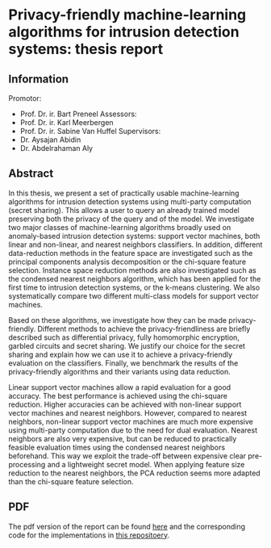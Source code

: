 # Privacy-friendly machine-learning algorithms for intrusion detection systems: thesis report

## Information
Promotor: 
* Prof. Dr. ir. Bart Preneel
Assessors:
* Prof. Dr. ir. Karl Meerbergen
* Prof. Dr. ir. Sabine Van Huffel
Supervisors:
* Dr. Aysajan Abidin
* Dr. Abdelrahaman Aly

## Abstract
In this thesis, we present a set of practically usable machine-learning algorithms for intrusion detection systems using multi-party computation (secret sharing). This allows a user to query an already trained model preserving both the privacy of the query and of the model. We investigate two major classes of machine-learning algorithms broadly used on anomaly-based intrusion detection systems: support vector machines, both linear and non-linear, and nearest neighbors classifiers. In addition, different data-reduction methods in the feature space are investigated such as the principal components analysis decomposition or the chi-square feature selection. Instance space reduction methods are also investigated such as the condensed nearest neighbors algorithm, which has been applied for the first time to intrusion detection systems, or the k-means clustering. We also systematically compare two different multi-class models for support vector machines.

Based on these algorithms, we investigate how they can be made privacy-friendly. Different methods to achieve the privacy-friendliness are briefly described such as differential privacy, fully homomorphic encryption, garbled circuits and secret sharing. We justify our choice for the secret sharing and explain how we can use it to achieve a privacy-friendly evaluation on the classifiers. Finally, we benchmark the results of the privacy-friendly algorithms and their variants using data reduction. 

Linear support vector machines allow a rapid evaluation for a good accuracy. The best performance is achieved using the chi-square reduction. Higher accuracies can be achieved with non-linear support vector machines and nearest neighbors. However, compared to nearest neighbors, non-linear support vector machines are much more expensive using multi-party computation due to the need for dual evaluation. Nearest neighbors are also very expensive, but can be reduced to practically feasible evaluation times using the condensed nearest neighbors beforehand. This way we exploit the trade-off between expensive clear pre-processing and a lightweight secret model. When applying feature size reduction to the nearest neighbors, the PCA reduction seems more adapted than the chi-square feature selection.

## PDF
The pdf version of the report can be found [here](https://github.com/hdeplaen/masterthesis-pdf/blob/master/MasterThesis-HenriDePlaen.pdf) and the corresponding code for the implementations in [this repositoery](https://github.com/hdeplaen/masterthesis-src).
